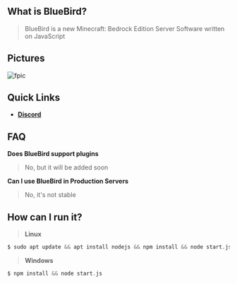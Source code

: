 ## What is BlueBird?

> BlueBird is a new Minecraft: Bedrock Edition Server Software written on JavaScript

## Pictures
<img src="https://media.discordapp.net/attachments/923531922553057291/953659624899371048/unknown-45.png" alt="fpic">

## Quick Links

* __[Discord](https://discord.gg/KQCYsxAD2b)__

## FAQ
**Does BlueBird support plugins**
> No, but it will be added soon

**Can I use BlueBird in Production Servers**
> No, it's not stable

## How can I run it?
>**Linux**
```php
$ sudo apt update && apt install nodejs && npm install && node start.js
```
>**Windows**
```php
$ npm install && node start.js
